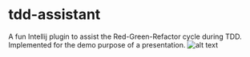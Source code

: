 # tdd-assistant
A fun Intellij plugin to assist the Red-Green-Refactor cycle during TDD. Implemented for the demo purpose of a presentation.
![alt text](https://i.imgur.com/nYEKjN0.gif)

